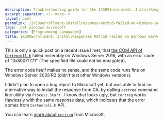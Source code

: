 ```yaml
---
description: Troubleshooting guide for the IX509Enrollment::InstallResponses method failure with error code 0x80071771 on Windows Server 2016, with an alternative solution using certreq.
excerpt_separator: <!--more-->
layout: post
permalink: /ix509enrollment-installresponse-method-failed-on-windows-server-2016-fd1a7c1a7b33
tags: .net windows microsoft
categories: [Programming Languages]
title: IX509Enrollment::InstallResponses Method Failed on Windows Server 2016
---
```

This is only a quick post on a recent issue I met, that [the COM API of `Certenroll.h`](https://docs.microsoft.com/windows/desktop/api/certenroll/nf-certenroll-ix509enrollment-installresponse) failed miserably on Windows Server 2016, with an error code of "0x80071771" (The specified file could not be encrypted).
<!--more-->

The error code itself makes no sense, and the same code runs fine on Windows Server 2008 R2 (didn't test other Windows versions).

I didn't plan to open a bug report to Microsoft yet, but was able to find an alternative way to install the response from CA, by calling `certreq` command line utility via `Process.Start` . I know that looks ugly, but `certreq` works flawlessly with the same response data, which indicates that the error comes from `Certenroll.h` API.

You can learn [more about `certreq`](https://docs.microsoft.com/windows-server/administration/windows-commands/certreq_1) from Microsoft.
